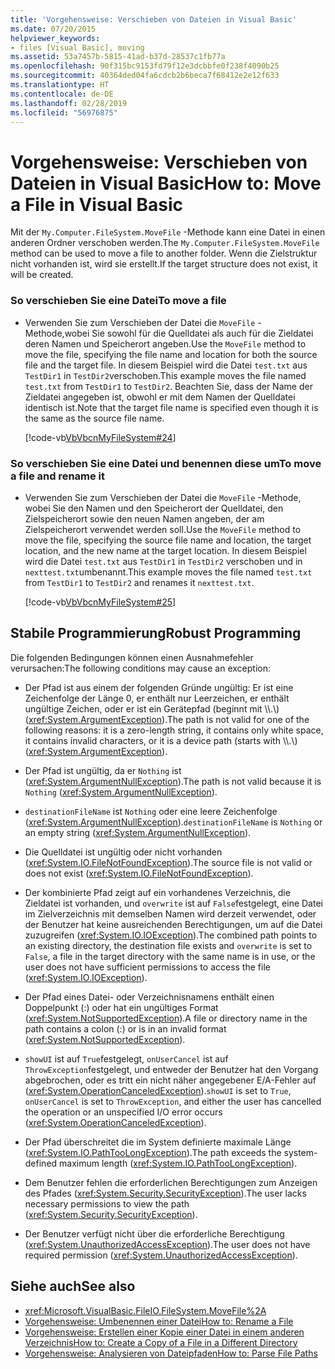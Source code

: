```yaml
---
title: 'Vorgehensweise: Verschieben von Dateien in Visual Basic'
ms.date: 07/20/2015
helpviewer_keywords:
- files [Visual Basic], moving
ms.assetid: 53a7457b-5815-41ad-b37d-28537c1fb77a
ms.openlocfilehash: 90f315bc9153fd79f12e3dcbbfe0f238f4090b25
ms.sourcegitcommit: 40364ded04fa6cdcb2b6beca7f68412e2e12f633
ms.translationtype: HT
ms.contentlocale: de-DE
ms.lasthandoff: 02/28/2019
ms.locfileid: "56976875"
---
```

# <a name="how-to-move-a-file-in-visual-basic"></a><span data-ttu-id="52903-102">Vorgehensweise: Verschieben von Dateien in Visual Basic</span><span class="sxs-lookup"><span data-stu-id="52903-102">How to: Move a File in Visual Basic</span></span>
<span data-ttu-id="52903-103">Mit der `My.Computer.FileSystem.MoveFile` -Methode kann eine Datei in einen anderen Ordner verschoben werden.</span><span class="sxs-lookup"><span data-stu-id="52903-103">The `My.Computer.FileSystem.MoveFile` method can be used to move a file to another folder.</span></span> <span data-ttu-id="52903-104">Wenn die Zielstruktur nicht vorhanden ist, wird sie erstellt.</span><span class="sxs-lookup"><span data-stu-id="52903-104">If the target structure does not exist, it will be created.</span></span>  
  
### <a name="to-move-a-file"></a><span data-ttu-id="52903-105">So verschieben Sie eine Datei</span><span class="sxs-lookup"><span data-stu-id="52903-105">To move a file</span></span>  
  
-   <span data-ttu-id="52903-106">Verwenden Sie zum Verschieben der Datei die `MoveFile` -Methode,wobei Sie sowohl für die Quelldatei als auch für die Zieldatei deren Namen und Speicherort angeben.</span><span class="sxs-lookup"><span data-stu-id="52903-106">Use the `MoveFile` method to move the file, specifying the file name and location for both the source file and the target file.</span></span> <span data-ttu-id="52903-107">In diesem Beispiel wird die Datei `test.txt` aus `TestDir1` in `TestDir2`verschoben.</span><span class="sxs-lookup"><span data-stu-id="52903-107">This example moves the file named `test.txt` from `TestDir1` to `TestDir2`.</span></span> <span data-ttu-id="52903-108">Beachten Sie, dass der Name der Zieldatei angegeben ist, obwohl er mit dem Namen der Quelldatei identisch ist.</span><span class="sxs-lookup"><span data-stu-id="52903-108">Note that the target file name is specified even though it is the same as the source file name.</span></span>  
  
     [!code-vb[VbVbcnMyFileSystem#24](~/samples/snippets/visualbasic/VS_Snippets_VBCSharp/VbVbcnMyFileSystem/VB/Class1.vb#24)]  
  
### <a name="to-move-a-file-and-rename-it"></a><span data-ttu-id="52903-109">So verschieben Sie eine Datei und benennen diese um</span><span class="sxs-lookup"><span data-stu-id="52903-109">To move a file and rename it</span></span>  
  
-   <span data-ttu-id="52903-110">Verwenden Sie zum Verschieben der Datei die `MoveFile` -Methode, wobei Sie den Namen und den Speicherort der Quelldatei, den Zielspeicherort sowie den neuen Namen angeben, der am Zielspeicherort verwendet werden soll.</span><span class="sxs-lookup"><span data-stu-id="52903-110">Use the `MoveFile` method to move the file, specifying the source file name and location, the target location, and the new name at the target location.</span></span> <span data-ttu-id="52903-111">In diesem Beispiel wird die Datei `test.txt` aus `TestDir1` in `TestDir2` verschoben und in `nexttest.txt`umbenannt.</span><span class="sxs-lookup"><span data-stu-id="52903-111">This example moves the file named `test.txt` from `TestDir1` to `TestDir2` and renames it `nexttest.txt`.</span></span>  
  
     [!code-vb[VbVbcnMyFileSystem#25](~/samples/snippets/visualbasic/VS_Snippets_VBCSharp/VbVbcnMyFileSystem/VB/Class1.vb#25)]  
  
## <a name="robust-programming"></a><span data-ttu-id="52903-112">Stabile Programmierung</span><span class="sxs-lookup"><span data-stu-id="52903-112">Robust Programming</span></span>  
 <span data-ttu-id="52903-113">Die folgenden Bedingungen können einen Ausnahmefehler verursachen:</span><span class="sxs-lookup"><span data-stu-id="52903-113">The following conditions may cause an exception:</span></span>  
  
-   <span data-ttu-id="52903-114">Der Pfad ist aus einem der folgenden Gründe ungültig: Er ist eine Zeichenfolge der Länge 0, er enthält nur Leerzeichen, er enthält ungültige Zeichen, oder er ist ein Gerätepfad (beginnt mit \\\\.\\) (<xref:System.ArgumentException>).</span><span class="sxs-lookup"><span data-stu-id="52903-114">The path is not valid for one of the following reasons: it is a zero-length string, it contains only white space, it contains invalid characters, or it is a device path (starts with \\\\.\\) (<xref:System.ArgumentException>).</span></span>  
  
-   <span data-ttu-id="52903-115">Der Pfad ist ungültig, da er `Nothing` ist (<xref:System.ArgumentNullException>).</span><span class="sxs-lookup"><span data-stu-id="52903-115">The path is not valid because it is `Nothing` (<xref:System.ArgumentNullException>).</span></span>  
  
-   <span data-ttu-id="52903-116">`destinationFileName` ist `Nothing` oder eine leere Zeichenfolge (<xref:System.ArgumentNullException>).</span><span class="sxs-lookup"><span data-stu-id="52903-116">`destinationFileName` is `Nothing` or an empty string (<xref:System.ArgumentNullException>).</span></span>  
  
-   <span data-ttu-id="52903-117">Die Quelldatei ist ungültig oder nicht vorhanden (<xref:System.IO.FileNotFoundException>).</span><span class="sxs-lookup"><span data-stu-id="52903-117">The source file is not valid or does not exist (<xref:System.IO.FileNotFoundException>).</span></span>  
  
-   <span data-ttu-id="52903-118">Der kombinierte Pfad zeigt auf ein vorhandenes Verzeichnis, die Zieldatei ist vorhanden, und `overwrite` ist auf `False`festgelegt, eine Datei im Zielverzeichnis mit demselben Namen wird derzeit verwendet, oder der Benutzer hat keine ausreichenden Berechtigungen, um auf die Datei zuzugreifen (<xref:System.IO.IOException>).</span><span class="sxs-lookup"><span data-stu-id="52903-118">The combined path points to an existing directory, the destination file exists and `overwrite` is set to `False`, a file in the target directory with the same name is in use, or the user does not have sufficient permissions to access the file (<xref:System.IO.IOException>).</span></span>  
  
-   <span data-ttu-id="52903-119">Der Pfad eines Datei- oder Verzeichnisnamens enthält einen Doppelpunkt (:) oder hat ein ungültiges Format (<xref:System.NotSupportedException>).</span><span class="sxs-lookup"><span data-stu-id="52903-119">A file or directory name in the path contains a colon (:) or is in an invalid format (<xref:System.NotSupportedException>).</span></span>  
  
-   <span data-ttu-id="52903-120">`showUI` ist auf `True`festgelegt, `onUserCancel` ist auf `ThrowException`festgelegt, und entweder der Benutzer hat den Vorgang abgebrochen, oder es tritt ein nicht näher angegebener E/A-Fehler auf (<xref:System.OperationCanceledException>).</span><span class="sxs-lookup"><span data-stu-id="52903-120">`showUI` is set to `True`, `onUserCancel` is set to `ThrowException`, and either the user has cancelled the operation or an unspecified I/O error occurs (<xref:System.OperationCanceledException>).</span></span>  
  
-   <span data-ttu-id="52903-121">Der Pfad überschreitet die im System definierte maximale Länge (<xref:System.IO.PathTooLongException>).</span><span class="sxs-lookup"><span data-stu-id="52903-121">The path exceeds the system-defined maximum length (<xref:System.IO.PathTooLongException>).</span></span>  
  
-   <span data-ttu-id="52903-122">Dem Benutzer fehlen die erforderlichen Berechtigungen zum Anzeigen des Pfades (<xref:System.Security.SecurityException>).</span><span class="sxs-lookup"><span data-stu-id="52903-122">The user lacks necessary permissions to view the path (<xref:System.Security.SecurityException>).</span></span>  
  
-   <span data-ttu-id="52903-123">Der Benutzer verfügt nicht über die erforderliche Berechtigung (<xref:System.UnauthorizedAccessException>).</span><span class="sxs-lookup"><span data-stu-id="52903-123">The user does not have required permission (<xref:System.UnauthorizedAccessException>).</span></span>  
  
## <a name="see-also"></a><span data-ttu-id="52903-124">Siehe auch</span><span class="sxs-lookup"><span data-stu-id="52903-124">See also</span></span>
- <xref:Microsoft.VisualBasic.FileIO.FileSystem.MoveFile%2A>
- [<span data-ttu-id="52903-125">Vorgehensweise: Umbenennen einer Datei</span><span class="sxs-lookup"><span data-stu-id="52903-125">How to: Rename a File</span></span>](../../../../visual-basic/developing-apps/programming/drives-directories-files/how-to-rename-a-file.md)
- [<span data-ttu-id="52903-126">Vorgehensweise: Erstellen einer Kopie einer Datei in einem anderen Verzeichnis</span><span class="sxs-lookup"><span data-stu-id="52903-126">How to: Create a Copy of a File in a Different Directory</span></span>](../../../../visual-basic/developing-apps/programming/drives-directories-files/how-to-create-a-copy-of-a-file-in-a-different-directory.md)
- [<span data-ttu-id="52903-127">Vorgehensweise: Analysieren von Dateipfaden</span><span class="sxs-lookup"><span data-stu-id="52903-127">How to: Parse File Paths</span></span>](../../../../visual-basic/developing-apps/programming/drives-directories-files/how-to-parse-file-paths.md)
